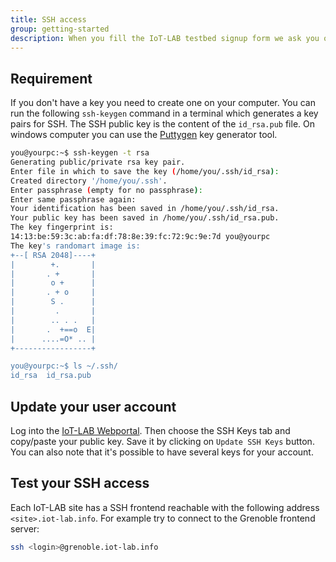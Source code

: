 ```yaml
---
title: SSH access
group: getting-started
description: When you fill the IoT-LAB testbed signup form we ask you optionally to add your SSH public key. Indeed when you work on the testbed you will have to connect to the frontend servers or embedded Linux nodes by SSH. This documentation shows you how to configure manually your SSH access.
---
```


## Requirement

If you don't have a key you need to create one on your computer. You can run the following `ssh-keygen` command in a terminal which generates a key pairs for SSH. The SSH public key is the content of the `id_rsa.pub` file.
On windows computer you can use the [Puttygen](https://www.puttygen.com/) key generator tool.

``` bash
you@yourpc:~$ ssh-keygen -t rsa
Generating public/private rsa key pair.
Enter file in which to save the key (/home/you/.ssh/id_rsa):
Created directory '/home/you/.ssh'.
Enter passphrase (empty for no passphrase):
Enter same passphrase again:
Your identification has been saved in /home/you/.ssh/id_rsa.
Your public key has been saved in /home/you/.ssh/id_rsa.pub.
The key fingerprint is:
14:13:be:59:3c:ab:fa:df:78:8e:39:fc:72:9c:9e:7d you@yourpc
The key's randomart image is:
+--[ RSA 2048]----+
|        +.       |
|       . +       |
|        o +      |
|       . + o     |
|        S .      |
|         .       |
|        .. . .   |
|       .  +==o  E|
|      ....=O* .. |
+-----------------+

you@yourpc:~$ ls ~/.ssh/
id_rsa  id_rsa.pub
```

## Update your user account

Log into the [IoT-LAB Webportal](https://www.iot-lab.info/testbed/account). Then choose the SSH Keys tab and copy/paste your public key. Save it by clicking on `Update SSH Keys` button. You can also note that it's possible to have several keys for your account.

## Test your SSH access

Each IoT-LAB site has a SSH frontend reachable with the following address `<site>.iot-lab.info`. For example try to connect to the Grenoble frontend server:

``` bash
ssh <login>@grenoble.iot-lab.info
```
